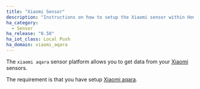 ```yaml
---
title: "Xiaomi Sensor"
description: "Instructions on how to setup the Xiaomi sensor within Home Assistant."
ha_category:
  - Sensor
ha_release: "0.50"
ha_iot_class: Local Push
ha_domain: xiaomi_aqara
---
```


The `xiaomi aqara` sensor platform allows you to get data from your [Xiaomi](https://www.mi.com/en/) sensors.

The requirement is that you have setup [Xiaomi aqara](/integrations/xiaomi_aqara/).
